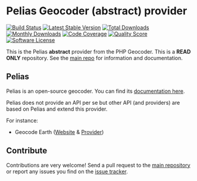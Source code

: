 # Pelias Geocoder (abstract) provider

[![Build Status](https://travis-ci.org/geocoder-php/pelias-provider.svg?branch=master)](http://travis-ci.org/geocoder-php/pelias-provider)
[![Latest Stable Version](https://poser.pugx.org/geocoder-php/pelias-provider/v/stable)](https://packagist.org/packages/geocoder-php/pelias-provider)
[![Total Downloads](https://poser.pugx.org/geocoder-php/pelias-provider/downloads)](https://packagist.org/packages/geocoder-php/pelias-provider)
[![Monthly Downloads](https://poser.pugx.org/geocoder-php/pelias-provider/d/monthly.png)](https://packagist.org/packages/geocoder-php/pelias-provider)
[![Code Coverage](https://img.shields.io/scrutinizer/coverage/g/geocoder-php/pelias-provider.svg?style=flat-square)](https://scrutinizer-ci.com/g/geocoder-php/pelias-provider)
[![Quality Score](https://img.shields.io/scrutinizer/g/geocoder-php/pelias-provider.svg?style=flat-square)](https://scrutinizer-ci.com/g/geocoder-php/pelias-provider)
[![Software License](https://img.shields.io/badge/license-MIT-brightgreen.svg?style=flat-square)](LICENSE)

This is the Pelias **abstract** provider from the PHP Geocoder. This is a **READ ONLY** repository. See the
[main repo](https://github.com/geocoder-php/Geocoder) for information and documentation.

## Pelias

Pelias is an open-source geocoder. You can find its [documentation here](https://github.com/pelias/documentation).

Pelias does not provide an API per se but other API (and providers) are based on Pelias and extend this provider.

For instance:
- Geocode Earth ([Website](https://geocode.earth/) & [Provider](https://github.com/geocoder-php/geocode-earth-provider))

## Contribute

Contributions are very welcome! Send a pull request to the [main repository](https://github.com/geocoder-php/Geocoder) or
report any issues you find on the [issue tracker](https://github.com/geocoder-php/Geocoder/issues).
